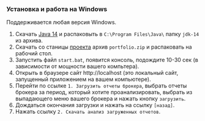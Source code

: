 ### Установка и работа на Windows

Поддерживается любая версия Windows.
1. Скачать [Java 14](https://download.java.net/java/GA/jdk14/076bab302c7b4508975440c56f6cc26a/36/GPL/openjdk-14_windows-x64_bin.zip)
   и распаковыть в `C:\Program Files\Java\` папку `jdk-14` из архива.
1. Скачать со станицы [проекта](https://github.com/vananiev/portfolio/releases/latest)
   архив `portfolio.zip` и распаковать на рабочий стол.
1. Запустить файл `start.bat`, появится консоль, подождите 10-30 сек (в зависимости от мощности вашего компьтера).
1. Открыть в  браузере сайт http://localhost (это локальный сайт, запущенный приложением на вашем компьютере).
1. Перейти по ссылке `1. Загрузить отчеты брокера`, выбрать отчеты брокера за период, который хотите проанализировать,
   выбрать из выпадающего меню вашего брокера и нажать кнопку `загрузить`.
1. Дождаться окончания загрузки и нажать на ссылку `[назад]`.
1. Нажать ссылку `2. Скачать анализ загруженных отчетов`.